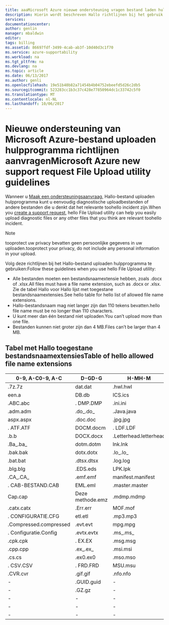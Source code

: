 ```yaml
---
title: aaaMicrosoft Azure nieuwe ondersteuning vragen bestand laden hulpprogramma richtlijnen | Microsoft Docs
description: Hierin wordt beschreven Hallo richtlijnen bij het gebruik van Microsoft Azure nieuw ondersteuningsverzoek hulpprogramma-bestand uploaden
services: 
documentationcenter: 
author: genlin
manager: mbaldwin
editor: 
tags: billing
ms.assetid: 86697fdf-3499-4cab-ab3f-10d40d3c1f70
ms.service: azure-supportability
ms.workload: na
ms.tgt_pltfrm: na
ms.devlang: na
ms.topic: article
ms.date: 06/13/2017
ms.author: genli
ms.openlocfilehash: 19e51b40b82a71454b4b04752ebeefd5d26c2db5
ms.sourcegitcommit: 523283cc1b3c37c428e77850964dc1c33742c5f0
ms.translationtype: MT
ms.contentlocale: nl-NL
ms.lasthandoff: 10/06/2017
---
```

# <a name="microsoft-azure-new-support-request-file-upload-utility-guidelines"></a><span data-ttu-id="33a25-103">Nieuwe ondersteuning van Microsoft Azure-bestand uploaden hulpprogramma richtlijnen aanvragen</span><span class="sxs-lookup"><span data-stu-id="33a25-103">Microsoft Azure new support request File Upload utility guidelines</span></span>
<span data-ttu-id="33a25-104">Wanneer u [Maak een ondersteuningsaanvraag](https://portal.azure.com/#create/Microsoft.Support), Hallo-bestand uploaden hulpprogramma kunt u eenvoudig diagnostische uploadbestanden of andere bestanden die u denkt dat het relevante toohello incident zijn.</span><span class="sxs-lookup"><span data-stu-id="33a25-104">When you [create a support request](https://portal.azure.com/#create/Microsoft.Support), hello File Upload utility can help you easily upload diagnostic files or any other files that you think are relevant toohello incident.</span></span>  

> [!NOTE]
> <span data-ttu-id="33a25-105">tooprotect uw privacy bevatten geen persoonlijke gegevens in uw uploaden.</span><span class="sxs-lookup"><span data-stu-id="33a25-105">tooprotect your privacy, do not include any personal information in your upload.</span></span>
>
>

<span data-ttu-id="33a25-106">Volg deze richtlijnen bij het Hallo-bestand uploaden hulpprogramma te gebruiken:</span><span class="sxs-lookup"><span data-stu-id="33a25-106">Follow these guidelines when you use hello File Upload utility:</span></span>

* <span data-ttu-id="33a25-107">Alle bestanden moeten een bestandsnaamextensie hebben, zoals .docx of .xlsx.</span><span class="sxs-lookup"><span data-stu-id="33a25-107">All files must have a file name extension, such as .docx or .xlsx.</span></span> <span data-ttu-id="33a25-108">Zie de tabel Hallo voor Hallo lijst met toegestane bestandsnaamextensies.</span><span class="sxs-lookup"><span data-stu-id="33a25-108">See hello table for hello list of allowed file name extensions.</span></span>
* <span data-ttu-id="33a25-109">Hallo-bestandsnaam mag niet langer zijn dan 110 tekens bevatten.</span><span class="sxs-lookup"><span data-stu-id="33a25-109">hello file name must be no longer than 110 characters.</span></span>
* <span data-ttu-id="33a25-110">U kunt meer dan één bestand niet uploaden.</span><span class="sxs-lookup"><span data-stu-id="33a25-110">You can’t upload more than one file.</span></span>
* <span data-ttu-id="33a25-111">Bestanden kunnen niet groter zijn dan 4 MB.</span><span class="sxs-lookup"><span data-stu-id="33a25-111">Files can’t be larger than 4 MB.</span></span>

## <a name="table-of-hello-allowed-file-name-extensions"></a><span data-ttu-id="33a25-112">Tabel met Hallo toegestane bestandsnaamextensies</span><span class="sxs-lookup"><span data-stu-id="33a25-112">Table of hello allowed file name extensions</span></span>
| <span data-ttu-id="33a25-113">0-9, A-C</span><span class="sxs-lookup"><span data-stu-id="33a25-113">0-9, A-C</span></span>    | <span data-ttu-id="33a25-114">D-G</span><span class="sxs-lookup"><span data-stu-id="33a25-114">D-G</span></span>   | <span data-ttu-id="33a25-115">H-M</span><span class="sxs-lookup"><span data-stu-id="33a25-115">H-M</span></span>         | <span data-ttu-id="33a25-116">N-P</span><span class="sxs-lookup"><span data-stu-id="33a25-116">N-P</span></span>   | <span data-ttu-id="33a25-117">R-T</span><span class="sxs-lookup"><span data-stu-id="33a25-117">R-T</span></span>      | <span data-ttu-id="33a25-118">U-W</span><span class="sxs-lookup"><span data-stu-id="33a25-118">U-W</span></span>        | <span data-ttu-id="33a25-119">X-Z</span><span class="sxs-lookup"><span data-stu-id="33a25-119">X-Z</span></span>     |
|-------------|-------|-------------|-------|----------|------------|---------|
| <span data-ttu-id="33a25-120">.7z</span><span class="sxs-lookup"><span data-stu-id="33a25-120">.7z</span></span>         | <span data-ttu-id="33a25-121">dat</span><span class="sxs-lookup"><span data-stu-id="33a25-121">.dat</span></span>  | <span data-ttu-id="33a25-122">.hwl</span><span class="sxs-lookup"><span data-stu-id="33a25-122">.hwl</span></span>        | <span data-ttu-id="33a25-123">.odx</span><span class="sxs-lookup"><span data-stu-id="33a25-123">.odx</span></span>  | <span data-ttu-id="33a25-124">smokkelen</span><span class="sxs-lookup"><span data-stu-id="33a25-124">.rar</span></span>     | <span data-ttu-id="33a25-125">.tdb</span><span class="sxs-lookup"><span data-stu-id="33a25-125">.tdb</span></span>       | <span data-ttu-id="33a25-126">.xlam</span><span class="sxs-lookup"><span data-stu-id="33a25-126">.xlam</span></span>   |
| <span data-ttu-id="33a25-127">een</span><span class="sxs-lookup"><span data-stu-id="33a25-127">.a</span></span>          | <span data-ttu-id="33a25-128">DB</span><span class="sxs-lookup"><span data-stu-id="33a25-128">.db</span></span>   | <span data-ttu-id="33a25-129">ICS</span><span class="sxs-lookup"><span data-stu-id="33a25-129">.ics</span></span>        | <span data-ttu-id="33a25-130">.oft</span><span class="sxs-lookup"><span data-stu-id="33a25-130">.oft</span></span>  | <span data-ttu-id="33a25-131">.RDL</span><span class="sxs-lookup"><span data-stu-id="33a25-131">.rdl</span></span>     | <span data-ttu-id="33a25-132">.tdf</span><span class="sxs-lookup"><span data-stu-id="33a25-132">.tdf</span></span>       | <span data-ttu-id="33a25-133">.xlr</span><span class="sxs-lookup"><span data-stu-id="33a25-133">.xlr</span></span>    |
| <span data-ttu-id="33a25-134">.ABC</span><span class="sxs-lookup"><span data-stu-id="33a25-134">.abc</span></span>        | <span data-ttu-id="33a25-135">. DMP</span><span class="sxs-lookup"><span data-stu-id="33a25-135">.DMP</span></span>  | <span data-ttu-id="33a25-136">.ini</span><span class="sxs-lookup"><span data-stu-id="33a25-136">.ini</span></span>        | <span data-ttu-id="33a25-137">.oud</span><span class="sxs-lookup"><span data-stu-id="33a25-137">.old</span></span>  | <span data-ttu-id="33a25-138">.RDLC</span><span class="sxs-lookup"><span data-stu-id="33a25-138">.rdlc</span></span>    | <span data-ttu-id="33a25-139">.Text</span><span class="sxs-lookup"><span data-stu-id="33a25-139">.text</span></span>      | <span data-ttu-id="33a25-140">.xls</span><span class="sxs-lookup"><span data-stu-id="33a25-140">.xls</span></span>    |
| <span data-ttu-id="33a25-141">.adm</span><span class="sxs-lookup"><span data-stu-id="33a25-141">.adm</span></span>        | <span data-ttu-id="33a25-142">.do_</span><span class="sxs-lookup"><span data-stu-id="33a25-142">.do_</span></span>  | <span data-ttu-id="33a25-143">.Java</span><span class="sxs-lookup"><span data-stu-id="33a25-143">.java</span></span>       | <span data-ttu-id="33a25-144">One</span><span class="sxs-lookup"><span data-stu-id="33a25-144">.one</span></span>  | <span data-ttu-id="33a25-145">.re_</span><span class="sxs-lookup"><span data-stu-id="33a25-145">.re_</span></span>     | <span data-ttu-id="33a25-146">.thmx</span><span class="sxs-lookup"><span data-stu-id="33a25-146">.thmx</span></span>      | <span data-ttu-id="33a25-147">.xlsb</span><span class="sxs-lookup"><span data-stu-id="33a25-147">.xlsb</span></span>   |
| <span data-ttu-id="33a25-148">aspx</span><span class="sxs-lookup"><span data-stu-id="33a25-148">.aspx</span></span>       | <span data-ttu-id="33a25-149">.doc</span><span class="sxs-lookup"><span data-stu-id="33a25-149">.doc</span></span>  | <span data-ttu-id="33a25-150">.jpg</span><span class="sxs-lookup"><span data-stu-id="33a25-150">.jpg</span></span>        | <span data-ttu-id="33a25-151">OSD</span><span class="sxs-lookup"><span data-stu-id="33a25-151">.osd</span></span>  | <span data-ttu-id="33a25-152">REG</span><span class="sxs-lookup"><span data-stu-id="33a25-152">.reg</span></span>     | <span data-ttu-id="33a25-153">.TIF</span><span class="sxs-lookup"><span data-stu-id="33a25-153">.tif</span></span>       | <span data-ttu-id="33a25-154">xlsm</span><span class="sxs-lookup"><span data-stu-id="33a25-154">.xlsm</span></span>   |
| <span data-ttu-id="33a25-155">. ATF</span><span class="sxs-lookup"><span data-stu-id="33a25-155">.ATF</span></span>        | <span data-ttu-id="33a25-156">DOCM</span><span class="sxs-lookup"><span data-stu-id="33a25-156">.docm</span></span> | <span data-ttu-id="33a25-157">. LDF</span><span class="sxs-lookup"><span data-stu-id="33a25-157">.LDF</span></span>        | <span data-ttu-id="33a25-158">. OUT</span><span class="sxs-lookup"><span data-stu-id="33a25-158">.OUT</span></span>  | <span data-ttu-id="33a25-159">.Verwijder</span><span class="sxs-lookup"><span data-stu-id="33a25-159">.remove</span></span>  | <span data-ttu-id="33a25-160">.trc</span><span class="sxs-lookup"><span data-stu-id="33a25-160">.trc</span></span>       | <span data-ttu-id="33a25-161">.xlsx</span><span class="sxs-lookup"><span data-stu-id="33a25-161">.xlsx</span></span>   |
| <span data-ttu-id="33a25-162">.b</span><span class="sxs-lookup"><span data-stu-id="33a25-162">.b</span></span>          | <span data-ttu-id="33a25-163">DOCX</span><span class="sxs-lookup"><span data-stu-id="33a25-163">.docx</span></span> | <span data-ttu-id="33a25-164">.Letterhead</span><span class="sxs-lookup"><span data-stu-id="33a25-164">.letterhead</span></span> | <span data-ttu-id="33a25-165">.P1</span><span class="sxs-lookup"><span data-stu-id="33a25-165">.p1</span></span>   | <span data-ttu-id="33a25-166">.ren</span><span class="sxs-lookup"><span data-stu-id="33a25-166">.ren</span></span>     | <span data-ttu-id="33a25-167">. TTD</span><span class="sxs-lookup"><span data-stu-id="33a25-167">.TTD</span></span>       | <span data-ttu-id="33a25-168">.xlt</span><span class="sxs-lookup"><span data-stu-id="33a25-168">.xlt</span></span>    |
| <span data-ttu-id="33a25-169">.Ba_</span><span class="sxs-lookup"><span data-stu-id="33a25-169">.ba_</span></span>        | <span data-ttu-id="33a25-170">dotm</span><span class="sxs-lookup"><span data-stu-id="33a25-170">.dotm</span></span> | <span data-ttu-id="33a25-171">lnk</span><span class="sxs-lookup"><span data-stu-id="33a25-171">.lnk</span></span>        | <span data-ttu-id="33a25-172">.pcap</span><span class="sxs-lookup"><span data-stu-id="33a25-172">.pcap</span></span> | <span data-ttu-id="33a25-173">.Rename</span><span class="sxs-lookup"><span data-stu-id="33a25-173">.rename</span></span>  | <span data-ttu-id="33a25-174">.tx_</span><span class="sxs-lookup"><span data-stu-id="33a25-174">.tx_</span></span>       | <span data-ttu-id="33a25-175">werkmap</span><span class="sxs-lookup"><span data-stu-id="33a25-175">.xltx</span></span>   |
| <span data-ttu-id="33a25-176">.bak</span><span class="sxs-lookup"><span data-stu-id="33a25-176">.bak</span></span>        | <span data-ttu-id="33a25-177">dotx</span><span class="sxs-lookup"><span data-stu-id="33a25-177">.dotx</span></span> | <span data-ttu-id="33a25-178">.lo_</span><span class="sxs-lookup"><span data-stu-id="33a25-178">.lo_</span></span>        | <span data-ttu-id="33a25-179">.pdb</span><span class="sxs-lookup"><span data-stu-id="33a25-179">.pdb</span></span>  | <span data-ttu-id="33a25-180">.RFT</span><span class="sxs-lookup"><span data-stu-id="33a25-180">.rft</span></span>     | <span data-ttu-id="33a25-181">.txt</span><span class="sxs-lookup"><span data-stu-id="33a25-181">.txt</span></span>       | <span data-ttu-id="33a25-182">.XML</span><span class="sxs-lookup"><span data-stu-id="33a25-182">.xml</span></span>    |
| <span data-ttu-id="33a25-183">.bat</span><span class="sxs-lookup"><span data-stu-id="33a25-183">.bat</span></span>        | <span data-ttu-id="33a25-184">.dtsx</span><span class="sxs-lookup"><span data-stu-id="33a25-184">.dtsx</span></span> | <span data-ttu-id="33a25-185">.log</span><span class="sxs-lookup"><span data-stu-id="33a25-185">.log</span></span>        | <span data-ttu-id="33a25-186">PDF</span><span class="sxs-lookup"><span data-stu-id="33a25-186">.pdf</span></span>  | <span data-ttu-id="33a25-187">.rpt</span><span class="sxs-lookup"><span data-stu-id="33a25-187">.rpt</span></span>     | <span data-ttu-id="33a25-188">.uccapilog</span><span class="sxs-lookup"><span data-stu-id="33a25-188">.uccapilog</span></span> | <span data-ttu-id="33a25-189">.XMLA</span><span class="sxs-lookup"><span data-stu-id="33a25-189">.xmla</span></span>   |
| <span data-ttu-id="33a25-190">.blg</span><span class="sxs-lookup"><span data-stu-id="33a25-190">.blg</span></span>        | <span data-ttu-id="33a25-191">.EDS</span><span class="sxs-lookup"><span data-stu-id="33a25-191">.eds</span></span>  | <span data-ttu-id="33a25-192">LPK</span><span class="sxs-lookup"><span data-stu-id="33a25-192">.lpk</span></span>        | <span data-ttu-id="33a25-193">.piz</span><span class="sxs-lookup"><span data-stu-id="33a25-193">.piz</span></span>  | <span data-ttu-id="33a25-194">.RTE</span><span class="sxs-lookup"><span data-stu-id="33a25-194">.rte</span></span>     | <span data-ttu-id="33a25-195">.uccplog</span><span class="sxs-lookup"><span data-stu-id="33a25-195">.uccplog</span></span>   | <span data-ttu-id="33a25-196">XPS</span><span class="sxs-lookup"><span data-stu-id="33a25-196">.xps</span></span>    |
| <span data-ttu-id="33a25-197">.CA_</span><span class="sxs-lookup"><span data-stu-id="33a25-197">.CA_</span></span>        | <span data-ttu-id="33a25-198">.emf</span><span class="sxs-lookup"><span data-stu-id="33a25-198">.emf</span></span>  | <span data-ttu-id="33a25-199">manifest</span><span class="sxs-lookup"><span data-stu-id="33a25-199">.manifest</span></span>   | <span data-ttu-id="33a25-200">.pmls</span><span class="sxs-lookup"><span data-stu-id="33a25-200">.pmls</span></span> | <span data-ttu-id="33a25-201">RTF</span><span class="sxs-lookup"><span data-stu-id="33a25-201">.rtf</span></span>     | <span data-ttu-id="33a25-202">gegevensverbindingsbestand</span><span class="sxs-lookup"><span data-stu-id="33a25-202">.udcx</span></span>      | <span data-ttu-id="33a25-203">.xsd</span><span class="sxs-lookup"><span data-stu-id="33a25-203">.xsd</span></span>    |
| <span data-ttu-id="33a25-204">. CAB-BESTAND</span><span class="sxs-lookup"><span data-stu-id="33a25-204">.CAB</span></span>        | <span data-ttu-id="33a25-205">EML</span><span class="sxs-lookup"><span data-stu-id="33a25-205">.eml</span></span>  | <span data-ttu-id="33a25-206">.master</span><span class="sxs-lookup"><span data-stu-id="33a25-206">.master</span></span>     | <span data-ttu-id="33a25-207">PNG</span><span class="sxs-lookup"><span data-stu-id="33a25-207">.png</span></span>  | <span data-ttu-id="33a25-208">.Run</span><span class="sxs-lookup"><span data-stu-id="33a25-208">.run</span></span>     | <span data-ttu-id="33a25-209">.vb_</span><span class="sxs-lookup"><span data-stu-id="33a25-209">.vb_</span></span>       | <span data-ttu-id="33a25-210">XSN</span><span class="sxs-lookup"><span data-stu-id="33a25-210">.xsn</span></span>    |
| <span data-ttu-id="33a25-211">Cap</span><span class="sxs-lookup"><span data-stu-id="33a25-211">.cap</span></span>        | <span data-ttu-id="33a25-212">Deze methode</span><span class="sxs-lookup"><span data-stu-id="33a25-212">.emz</span></span>  | <span data-ttu-id="33a25-213">.mdmp</span><span class="sxs-lookup"><span data-stu-id="33a25-213">.mdmp</span></span>       | <span data-ttu-id="33a25-214">potx</span><span class="sxs-lookup"><span data-stu-id="33a25-214">.potx</span></span> | <span data-ttu-id="33a25-215">.saz</span><span class="sxs-lookup"><span data-stu-id="33a25-215">.saz</span></span>     | <span data-ttu-id="33a25-216">.vbs_</span><span class="sxs-lookup"><span data-stu-id="33a25-216">.vbs_</span></span>      | <span data-ttu-id="33a25-217">.xxx</span><span class="sxs-lookup"><span data-stu-id="33a25-217">.xxx</span></span>    |
| <span data-ttu-id="33a25-218">.catx</span><span class="sxs-lookup"><span data-stu-id="33a25-218">.catx</span></span>       | <span data-ttu-id="33a25-219">.Err</span><span class="sxs-lookup"><span data-stu-id="33a25-219">.err</span></span>  | <span data-ttu-id="33a25-220">MOF</span><span class="sxs-lookup"><span data-stu-id="33a25-220">.mof</span></span>        | <span data-ttu-id="33a25-221">ppt</span><span class="sxs-lookup"><span data-stu-id="33a25-221">.ppt</span></span>  | <span data-ttu-id="33a25-222">.SQL</span><span class="sxs-lookup"><span data-stu-id="33a25-222">.sql</span></span>     | <span data-ttu-id="33a25-223">VCF</span><span class="sxs-lookup"><span data-stu-id="33a25-223">.vcf</span></span>       | <span data-ttu-id="33a25-224">.z_</span><span class="sxs-lookup"><span data-stu-id="33a25-224">.z_</span></span>     |
| <span data-ttu-id="33a25-225">. CONFIGURATIE</span><span class="sxs-lookup"><span data-stu-id="33a25-225">.CFG</span></span>        | <span data-ttu-id="33a25-226">etl</span><span class="sxs-lookup"><span data-stu-id="33a25-226">.etl</span></span>  | <span data-ttu-id="33a25-227">.mp3</span><span class="sxs-lookup"><span data-stu-id="33a25-227">.mp3</span></span>        | <span data-ttu-id="33a25-228">pptm</span><span class="sxs-lookup"><span data-stu-id="33a25-228">.pptm</span></span> | <span data-ttu-id="33a25-229">.sqlplan</span><span class="sxs-lookup"><span data-stu-id="33a25-229">.sqlplan</span></span> | <span data-ttu-id="33a25-230">.vsd</span><span class="sxs-lookup"><span data-stu-id="33a25-230">.vsd</span></span>       | <span data-ttu-id="33a25-231">.z01</span><span class="sxs-lookup"><span data-stu-id="33a25-231">.z01</span></span>    |
| <span data-ttu-id="33a25-232">.Compressed</span><span class="sxs-lookup"><span data-stu-id="33a25-232">.compressed</span></span> | <span data-ttu-id="33a25-233">.evt</span><span class="sxs-lookup"><span data-stu-id="33a25-233">.evt</span></span>  | <span data-ttu-id="33a25-234">mpg</span><span class="sxs-lookup"><span data-stu-id="33a25-234">.mpg</span></span>        | <span data-ttu-id="33a25-235">PPTX</span><span class="sxs-lookup"><span data-stu-id="33a25-235">.pptx</span></span> | <span data-ttu-id="33a25-236">STP</span><span class="sxs-lookup"><span data-stu-id="33a25-236">.stp</span></span>     | <span data-ttu-id="33a25-237">.wdb</span><span class="sxs-lookup"><span data-stu-id="33a25-237">.wdb</span></span>       | <span data-ttu-id="33a25-238">.z02</span><span class="sxs-lookup"><span data-stu-id="33a25-238">.z02</span></span>    |
| <span data-ttu-id="33a25-239">. Configuratie</span><span class="sxs-lookup"><span data-stu-id="33a25-239">.Config</span></span>     | <span data-ttu-id="33a25-240">.evtx</span><span class="sxs-lookup"><span data-stu-id="33a25-240">.evtx</span></span> | <span data-ttu-id="33a25-241">.ms_</span><span class="sxs-lookup"><span data-stu-id="33a25-241">.ms_</span></span>        | <span data-ttu-id="33a25-242">prn</span><span class="sxs-lookup"><span data-stu-id="33a25-242">.prn</span></span>  | <span data-ttu-id="33a25-243">.svclog</span><span class="sxs-lookup"><span data-stu-id="33a25-243">.svclog</span></span>  | <span data-ttu-id="33a25-244">.wks</span><span class="sxs-lookup"><span data-stu-id="33a25-244">.wks</span></span>       | <span data-ttu-id="33a25-245">.Zi</span><span class="sxs-lookup"><span data-stu-id="33a25-245">.zi</span></span>     |
| <span data-ttu-id="33a25-246">.cpk</span><span class="sxs-lookup"><span data-stu-id="33a25-246">.cpk</span></span>        | <span data-ttu-id="33a25-247">. EX</span><span class="sxs-lookup"><span data-stu-id="33a25-247">.EX</span></span>   | <span data-ttu-id="33a25-248">.msg</span><span class="sxs-lookup"><span data-stu-id="33a25-248">.msg</span></span>        | <span data-ttu-id="33a25-249">.psf</span><span class="sxs-lookup"><span data-stu-id="33a25-249">.psf</span></span>  |   -       | <span data-ttu-id="33a25-250">.wma</span><span class="sxs-lookup"><span data-stu-id="33a25-250">.wma</span></span>       | <span data-ttu-id="33a25-251">.zi_</span><span class="sxs-lookup"><span data-stu-id="33a25-251">.zi_</span></span>    |
| <span data-ttu-id="33a25-252">.cpp</span><span class="sxs-lookup"><span data-stu-id="33a25-252">.cpp</span></span>        | <span data-ttu-id="33a25-253">.ex_</span><span class="sxs-lookup"><span data-stu-id="33a25-253">.ex_</span></span>  | <span data-ttu-id="33a25-254">.msi</span><span class="sxs-lookup"><span data-stu-id="33a25-254">.msi</span></span>        | <span data-ttu-id="33a25-255">PST</span><span class="sxs-lookup"><span data-stu-id="33a25-255">.pst</span></span>  |  -        | <span data-ttu-id="33a25-256">WMV</span><span class="sxs-lookup"><span data-stu-id="33a25-256">.wmv</span></span>       | <span data-ttu-id="33a25-257">.zip</span><span class="sxs-lookup"><span data-stu-id="33a25-257">.zip</span></span>    |
| <span data-ttu-id="33a25-258">.cs</span><span class="sxs-lookup"><span data-stu-id="33a25-258">.cs</span></span>         | <span data-ttu-id="33a25-259">.ex0</span><span class="sxs-lookup"><span data-stu-id="33a25-259">.ex0</span></span>  | <span data-ttu-id="33a25-260">.mso</span><span class="sxs-lookup"><span data-stu-id="33a25-260">.mso</span></span>        | <span data-ttu-id="33a25-261">.pub</span><span class="sxs-lookup"><span data-stu-id="33a25-261">.pub</span></span>  | -         | <span data-ttu-id="33a25-262">.wmz</span><span class="sxs-lookup"><span data-stu-id="33a25-262">.wmz</span></span>       | <span data-ttu-id="33a25-263">.zip_</span><span class="sxs-lookup"><span data-stu-id="33a25-263">.zip_</span></span>   |
| <span data-ttu-id="33a25-264">. CSV</span><span class="sxs-lookup"><span data-stu-id="33a25-264">.CSV</span></span>        | <span data-ttu-id="33a25-265">. FRD</span><span class="sxs-lookup"><span data-stu-id="33a25-265">.FRD</span></span>  | <span data-ttu-id="33a25-266">MSU</span><span class="sxs-lookup"><span data-stu-id="33a25-266">.msu</span></span>        | -      |-          | <span data-ttu-id="33a25-267">WPS</span><span class="sxs-lookup"><span data-stu-id="33a25-267">.wps</span></span>       | <span data-ttu-id="33a25-268">.zipp</span><span class="sxs-lookup"><span data-stu-id="33a25-268">.zipp</span></span>   |
| <span data-ttu-id="33a25-269">.CVR</span><span class="sxs-lookup"><span data-stu-id="33a25-269">.cvr</span></span>        | <span data-ttu-id="33a25-270">.gif</span><span class="sxs-lookup"><span data-stu-id="33a25-270">.gif</span></span>  | <span data-ttu-id="33a25-271">.nfo</span><span class="sxs-lookup"><span data-stu-id="33a25-271">.nfo</span></span>        | -      |-          | <span data-ttu-id="33a25-272">sjabloonbestand</span><span class="sxs-lookup"><span data-stu-id="33a25-272">.wpt</span></span>       | <span data-ttu-id="33a25-273">.Zipped</span><span class="sxs-lookup"><span data-stu-id="33a25-273">.zipped</span></span> |
| -            | <span data-ttu-id="33a25-274">.GUID</span><span class="sxs-lookup"><span data-stu-id="33a25-274">.guid</span></span> | -            | -      | -         | <span data-ttu-id="33a25-275">.WSDL</span><span class="sxs-lookup"><span data-stu-id="33a25-275">.wsdl</span></span>      | <span data-ttu-id="33a25-276">.zippy</span><span class="sxs-lookup"><span data-stu-id="33a25-276">.zippy</span></span>  |
| -            | <span data-ttu-id="33a25-277">.GZ</span><span class="sxs-lookup"><span data-stu-id="33a25-277">.gz</span></span>   | -            | -      | -         | <span data-ttu-id="33a25-278">WSP</span><span class="sxs-lookup"><span data-stu-id="33a25-278">.wsp</span></span>       | <span data-ttu-id="33a25-279">.zipx</span><span class="sxs-lookup"><span data-stu-id="33a25-279">.zipx</span></span>   |
| -            | -      | -            | -      | -         | <span data-ttu-id="33a25-280">.wtl</span><span class="sxs-lookup"><span data-stu-id="33a25-280">.wtl</span></span>       | <span data-ttu-id="33a25-281">.zit</span><span class="sxs-lookup"><span data-stu-id="33a25-281">.zit</span></span>    |
| -            | -      | -            | -      | -         |     -       | <span data-ttu-id="33a25-282">.Zix</span><span class="sxs-lookup"><span data-stu-id="33a25-282">.zix</span></span>    |
| -            | -      | -            | -      | -         |  -          | <span data-ttu-id="33a25-283">.zzz</span><span class="sxs-lookup"><span data-stu-id="33a25-283">.zzz</span></span>    |
